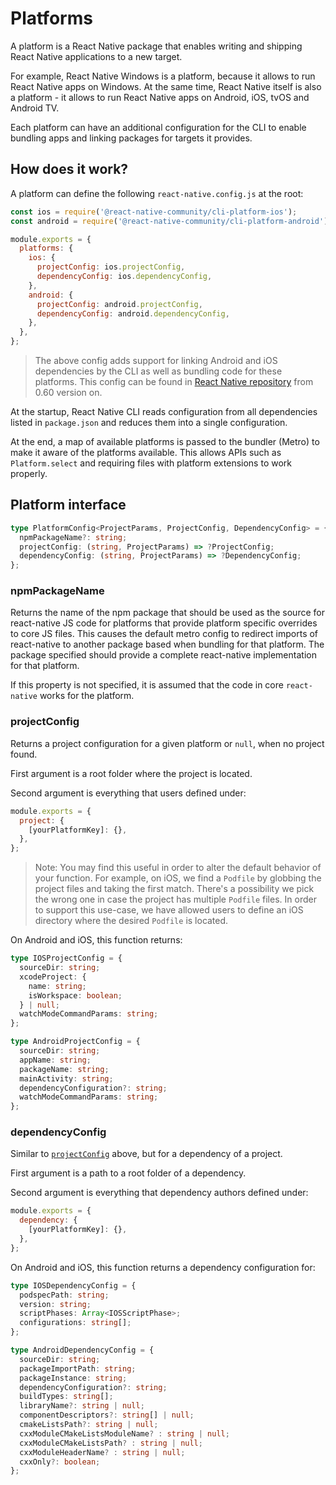 # Platforms

A platform is a React Native package that enables writing and shipping React Native applications to a new target.

For example, React Native Windows is a platform, because it allows to run React Native apps on Windows. At the same time, React Native itself is also a platform - it allows to run React Native apps on Android, iOS, tvOS and Android TV.

Each platform can have an additional configuration for the CLI to enable bundling apps and linking packages for targets it provides.

## How does it work?

A platform can define the following `react-native.config.js` at the root:

```js
const ios = require('@react-native-community/cli-platform-ios');
const android = require('@react-native-community/cli-platform-android');

module.exports = {
  platforms: {
    ios: {
      projectConfig: ios.projectConfig,
      dependencyConfig: ios.dependencyConfig,
    },
    android: {
      projectConfig: android.projectConfig,
      dependencyConfig: android.dependencyConfig,
    },
  },
};
```

> The above config adds support for linking Android and iOS dependencies by the CLI as well as bundling code for these platforms. This config can be found in [React Native repository](https://github.com/facebook/react-native/blob/0.60-stable/react-native.config.js) from 0.60 version on.

At the startup, React Native CLI reads configuration from all dependencies listed in `package.json` and reduces them into a single configuration.

At the end, a map of available platforms is passed to the bundler (Metro) to make it aware of the platforms available. This allows APIs such as `Platform.select` and requiring files with platform extensions to work properly.

## Platform interface

```ts
type PlatformConfig<ProjectParams, ProjectConfig, DependencyConfig> = {
  npmPackageName?: string;
  projectConfig: (string, ProjectParams) => ?ProjectConfig;
  dependencyConfig: (string, ProjectParams) => ?DependencyConfig;
};
```

### npmPackageName

Returns the name of the npm package that should be used as the source for react-native JS code for platforms that provide platform specific overrides to core JS files. This causes the default metro config to redirect imports of react-native to another package based when bundling for that platform. The package specified should provide a complete react-native implementation for that platform.

If this property is not specified, it is assumed that the code in core `react-native` works for the platform.

### projectConfig

Returns a project configuration for a given platform or `null`, when no project found.

First argument is a root folder where the project is located.

Second argument is everything that users defined under:

```js
module.exports = {
  project: {
    [yourPlatformKey]: {},
  },
};
```

> Note: You may find this useful in order to alter the default behavior of your function. For example, on iOS, we find a `Podfile` by globbing the project files and taking the first match. There's a possibility we pick the wrong one in case the project has multiple `Podfile` files. In order to support this use-case, we have allowed users to define an iOS directory where the desired `Podfile` is located.

On Android and iOS, this function returns:

```ts
type IOSProjectConfig = {
  sourceDir: string;
  xcodeProject: {
    name: string;
    isWorkspace: boolean;
  } | null;
  watchModeCommandParams: string;
};

type AndroidProjectConfig = {
  sourceDir: string;
  appName: string;
  packageName: string;
  mainActivity: string;
  dependencyConfiguration?: string;
  watchModeCommandParams: string;
};
```

### dependencyConfig

Similar to [`projectConfig`](#projectconfig) above, but for a dependency of a project.

First argument is a path to a root folder of a dependency.

Second argument is everything that dependency authors defined under:

```js
module.exports = {
  dependency: {
    [yourPlatformKey]: {},
  },
};
```

On Android and iOS, this function returns a dependency configuration for:

```ts
type IOSDependencyConfig = {
  podspecPath: string;
  version: string;
  scriptPhases: Array<IOSScriptPhase>;
  configurations: string[];
};

type AndroidDependencyConfig = {
  sourceDir: string;
  packageImportPath: string;
  packageInstance: string;
  dependencyConfiguration?: string;
  buildTypes: string[];
  libraryName?: string | null;
  componentDescriptors?: string[] | null;
  cmakeListsPath?: string | null;
  cxxModuleCMakeListsModuleName? : string | null;
  cxxModuleCMakeListsPath? : string | null;
  cxxModuleHeaderName? : string | null;
  cxxOnly?: boolean;
};
```

